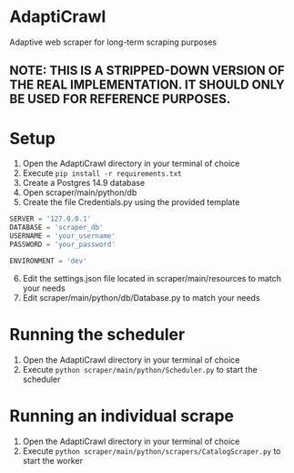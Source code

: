 # AdaptiCrawl
Adaptive web scraper for long-term scraping purposes

## NOTE: THIS IS A STRIPPED-DOWN VERSION OF THE REAL IMPLEMENTATION. IT SHOULD ONLY BE USED FOR REFERENCE PURPOSES.

# Setup
1. Open the AdaptiCrawl directory in your terminal of choice
2. Execute ```pip install -r requirements.txt```
3. Create a Postgres 14.9 database
4. Open scraper/main/python/db
5. Create the file Credentials.py using the provided template
```python
SERVER = '127.0.0.1'
DATABASE = 'scraper_db'
USERNAME = 'your_username'
PASSWORD = 'your_password'

ENVIRONMENT = 'dev'
```
6. Edit the settings.json file located in scraper/main/resources to match your needs
7. Edit scraper/main/python/db/Database.py to match your needs

# Running the scheduler
1. Open the AdaptiCrawl directory in your terminal of choice
2. Execute ```python scraper/main/python/Scheduler.py``` to start the scheduler 

# Running an individual scrape
1. Open the AdaptiCrawl directory in your terminal of choice
2. Execute ```python scraper/main/python/scrapers/CatalogScraper.py``` to start the worker
